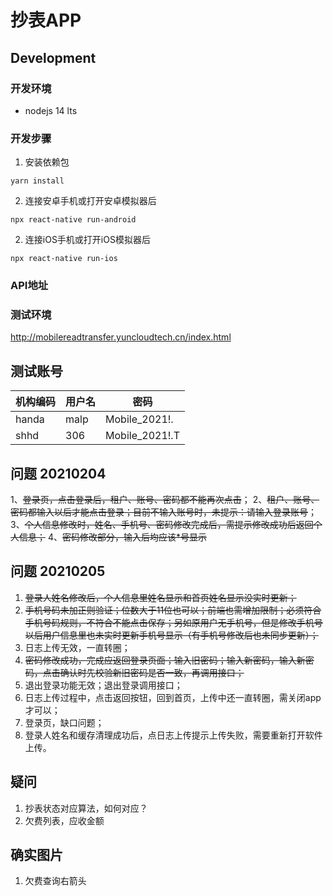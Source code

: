 # 抄表APP

## Development

### 开发环境

- nodejs 14 lts

### 开发步骤

1. 安装依赖包

```console
yarn install
```

2. 连接安卓手机或打开安卓模拟器后

```console
npx react-native run-android
```

2. 连接iOS手机或打开iOS模拟器后

```console
npx react-native run-ios
```

### API地址

### 测试环境

http://mobilereadtransfer.yuncloudtech.cn/index.html

## 测试账号

| 机构编码 | 用户名 | 密码           |
| -------- | ------ | -------------- |
| handa    | malp   | Mobile_2021!.  |
| shhd     | 306    | Mobile_2021!.T |

## 问题 20210204

1、~~登录页，点击登录后，租户、账号、密码都不能再次点击~~；
2、~~租户、账号、密码都输入以后才能点击登录；目前不输入账号时，未提示：请输入登录账号~~；
3、~~个人信息修改时，姓名、手机号、密码修改完成后，需提示修改成功后返回个人信息；~~
4、~~密码修改部分，输入后均应该*号显示~~

## 问题 20210205

1. ~~登录人姓名修改后，个人信息里姓名显示和首页姓名显示没实时更新；~~
2. ~~手机号码未加正则验证；位数大于11位也可以；前端也需增加限制；必须符合手机号码规则，不符合不能点击保存；另如原用户无手机号，但是修改手机号以后用户信息里也未实时更新手机号显示（有手机号修改后也未同步更新）；~~
3. 日志上传无效，一直转圈；
4. ~~密码修改成功，完成应返回登录页面；输入旧密码；输入新密码，输入新密码，点击确认时先校验新旧密码是否一致，再调用接口；~~
5. 退出登录功能无效；退出登录调用接口；
6. 日志上传过程中，点击返回按钮，回到首页，上传中还一直转圈，需关闭app才可以；
7. 登录页，缺口问题；
8. 登录人姓名和缓存清理成功后，点日志上传提示上传失败，需要重新打开软件上传。


## 疑问

1. 抄表状态对应算法，如何对应？
2. 欠费列表，应收金额

## 确实图片

1. 欠费查询右箭头
